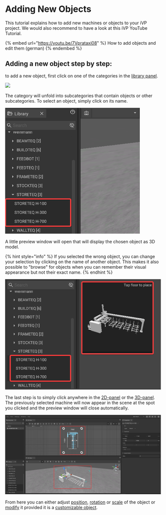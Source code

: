 # Adding New Objects

This tutorial explains how to add new machines or objects to your iVP project. We would also recommend to have a look at this iVP YouTube Tutorial.

{% embed url="https://youtu.be/7Vprataxi08" %}
How to add objects and edit them (german)
{% endembed %}

## Adding a new object step by step:

to add a new object, first click on one of the categories in the [library panel](../user-interface/library-panel.md).

![](../../../.gitbook/assets/library.png)

The category will unfold into subcategories that contain objects or other subcategories. To select an object, simply click on its name.

![](../../../.gitbook/assets/iVP_Planning_ObjectInteraction_AddNewObjects1.png)

A little preview window will open that will display the chosen object as 3D model.

{% hint style="info" %}
If you selected the wrong object, you can change your selection by clicking on the name of another object. This makes it also possible to "browse" for objects when you can remember their visual appearance but not their exact name.
{% endhint %}

![](../../../.gitbook/assets/iVP_Planning_ObjectInteraction_AddNewObjects2.png)

The last step is to simply click anywhere in the [2D-panel](../user-interface/the-2d-panel.md) or the [3D-panel](../user-interface/the-3d-view.md). The previously selected machine will now appear in the scene at the spot you clicked and the preview window will close automatically.

![](../../../.gitbook/assets/iVP_Planning_ObjectInteraction_AddNewObjects3.png)

From here you can either adjust [position](./move-objects.md), [rotation](rotate-objects.md#rotate-objects) or [scale](rotate-objects.md#scale-objects) of the object or [modify](customizable-machines.md) it provided it is a [customizable object](customizable-machines.md).
